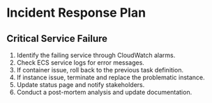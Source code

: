 # Incident Response Plan

## Critical Service Failure

1. Identify the failing service through CloudWatch alarms.
2. Check ECS service logs for error messages.
3. If container issue, roll back to the previous task definition.
4. If instance issue, terminate and replace the problematic instance.
5. Update status page and notify stakeholders.
6. Conduct a post-mortem analysis and update documentation.
